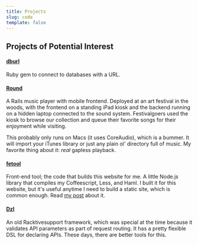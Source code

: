 ```yaml
---
title: Projects
slug: code
template: false
---
```


## Projects of Potential Interest

#### [dburl](https://github.com/dashkb/dburl)

Ruby gem to connect to databases with a URL.

#### [Round](https://github.com/dashkb/round)

A Rails music player with mobile frontend.  Deployed at an art festival
in the woods, with the frontend on a standing iPad kiosk and the backend running
on a hidden laptop connected to the sound system.  Festivalgoers used the kiosk
to browse our collection and queue their favorite songs for their enjoyment
while visiting.

This probably only runs on Macs (it uses CoreAudio), which is a bummer.
It will import your iTunes library or just any plain ol' directory full of music.
My favorite thing about it: *real* gapless playback.

#### [fetool](https://github.com/dashkb/fetool)

Front-end tool; the code that builds this website for me. A little Node.js library
that compiles my Coffeescript, Less, and Haml.  I built it for this website,
but it's useful anytime I need to build a static site, which is common enough.
Read [my post](/i-made-a-thing-that-makes-websites.html) about it.

#### [Dzl](https://github.com/dashkb/dzl)

An old Racktivesupport framework, which was special at the time because it
validates API parameters as part of request routing.  It has a pretty flexible
DSL for declaring APIs.  These days, there are better tools for this.
